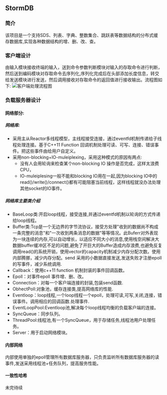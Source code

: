 ## StormDB
### 简介
该项目是一个支持SDS、列表、字典、整数集合、跳跃表等数据结构的分布式缓存数据库,实现各种数据结构的增、删、改、查。
### 客户端设计
由输入模块接收终端的输入，送到命令参数判断模块对输入的存取命令进行判断，然后送到编码模块对存取命令去序列化,序列化完成后在头部添加长度信息，转交给发送模块进行发送，然后调用接收对存取命令的返回值进行接收输出。流程图如下:
![客户端处理流程图](..Design/Image/Client.png)
### 负载服务器设计
#### 网络部分:
##### 网络库:
* 采用主从Reactor多线程模型，主线程接受连接，通过eventfd机制传递给子线程处理连接。基于C++11 Function 回调机制处理可读、可写、连接、错误事件。把这些事件由给用户自定义。
* 采用non-blocking+IO-muleiplexing，采用这种模式的原因有两点:
    * 没有人会用轮询来检查某个non-blocking IO 操作是否完成，这样太浪费CPU，
    * IO-muleiplesing一般不能和blocking IO用在一起,因为blocking IO中的read()/write()/connect()都有可能阻塞当前线程，这样线程就没办法处理其他socket的IO事件。  
##### 网络库主要类介绍
* BaseLoop类:开启loop线程，接受连接,并通过eventfd机制以轮询的方式传递给loop线程。  
* Buffer类:Tcp是一个无边界的字节流协议，接受方处理"收到的数据尚不构成一条完整的消息"和"一次收到两条消息的数据"等等情况。此Buferr对外表现为一块连续的内存,可以自动增长，以适应不同大小的消息,使用栈空间解决大数据buffer缓冲区不足的问题,避免了开巨大的Buffer造成内存浪费,也避免反复调用read()的系统开销，使用vector的capacity机制减少内存分配次数。使用内部腾挪，减少内存分配。send 采用的小数据直接发送,发送失败才注册epoll的写事件，减少系统调用.  
* Callback：使用c++11 function 机制封装的事件回调函数。  
* Epoll：对事件epoll 事件增、删、改。  
* Connection：对每一个客户端连接的封装,包装send函数.  
* ObhectPoll:对象池，缓存连接类,提高网络库的性能.   
* Eventloop：loop线程,一个loop线程一个epoll，处理可读,可写,关闭,连接，错误事件。调用相应的回调函数.处理事件.  
* EventLoopPool:Eventloop池,解决每个loop线程均衡的负载客户端的连接。  
* SyncQueue：同步队列。
* ThreadPool:线程池,有一个SyncQueue，用于存储任务,线程池用户处理任务。
* Server：用于启动网络模块。   
#### 内部网络
内部使用单独的epoll管理所有数据库服务器，只负责监听所有数据库服务器的读事件,发送采用线程池+任务队列，提高服务性能。   
#### 一致性哈希
未完待续











